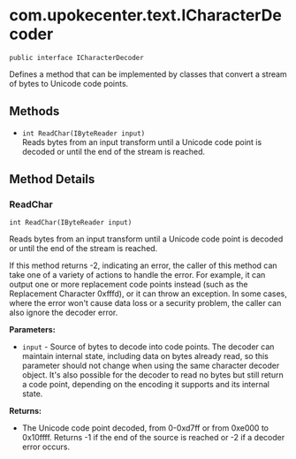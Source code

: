 # com.upokecenter.text.ICharacterDecoder

    public interface ICharacterDecoder

Defines a method that can be implemented by classes that convert a stream of
 bytes to Unicode code points.

## Methods

* `int ReadChar(IByteReader input)`<br>
 Reads bytes from an input transform until a Unicode code point is decoded
 or until the end of the stream is reached.

## Method Details

### ReadChar
    int ReadChar(IByteReader input)
<p>Reads bytes from an input transform until a Unicode code point is decoded
 or until the end of the stream is reached. </p> <p>If this method returns
 -2, indicating an error, the caller of this method can take one of a variety
 of actions to handle the error. For example, it can output one or more
 replacement code points instead (such as the Replacement Character 0xfffd),
 or it can throw an exception. In some cases, where the error won't cause
 data loss or a security problem, the caller can also ignore the decoder
 error.</p>

**Parameters:**

* <code>input</code> - Source of bytes to decode into code points. The decoder can
 maintain internal state, including data on bytes already read, so this
 parameter should not change when using the same character decoder object.
 It's also possible for the decoder to read no bytes but still return a code
 point, depending on the encoding it supports and its internal state.

**Returns:**

* The Unicode code point decoded, from 0-0xd7ff or from 0xe000 to
 0x10ffff. Returns -1 if the end of the source is reached or -2 if a decoder
 error occurs.
